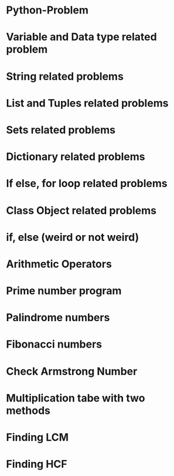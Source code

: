 # Python-Problem

# Variable and Data type related problem

# String related problems

# List and Tuples related problems

# Sets related problems

# Dictionary related problems

# If else, for loop related problems

# Class Object related problems

# if, else (weird or not weird)

# Arithmetic Operators

# Prime number program

# Palindrome numbers

# Fibonacci numbers

# Check Armstrong Number

# Multiplication tabe with two methods

# Finding LCM

# Finding HCF
